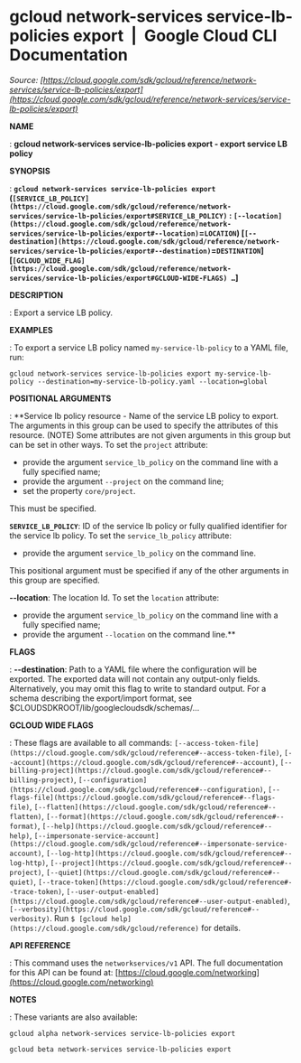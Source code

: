 # gcloud network-services service-lb-policies export  |  Google Cloud CLI Documentation

*Source: [https://cloud.google.com/sdk/gcloud/reference/network-services/service-lb-policies/export](https://cloud.google.com/sdk/gcloud/reference/network-services/service-lb-policies/export)*

**NAME**

: **gcloud network-services service-lb-policies export - export service LB policy**

**SYNOPSIS**

: **`gcloud network-services service-lb-policies export` (`[SERVICE_LB_POLICY](https://cloud.google.com/sdk/gcloud/reference/network-services/service-lb-policies/export#SERVICE_LB_POLICY)` : `[--location](https://cloud.google.com/sdk/gcloud/reference/network-services/service-lb-policies/export#--location)`=`LOCATION`) [`[--destination](https://cloud.google.com/sdk/gcloud/reference/network-services/service-lb-policies/export#--destination)`=`DESTINATION`] [`[GCLOUD_WIDE_FLAG](https://cloud.google.com/sdk/gcloud/reference/network-services/service-lb-policies/export#GCLOUD-WIDE-FLAGS) …`]**

**DESCRIPTION**

: Export a service LB policy.

**EXAMPLES**

: To export a service LB policy named `my-service-lb-policy` to a YAML
file, run:

```
gcloud network-services service-lb-policies export my-service-lb-policy --destination=my-service-lb-policy.yaml --location=global
```

**POSITIONAL ARGUMENTS**

: **Service lb policy resource - Name of the service LB policy to export. The
arguments in this group can be used to specify the attributes of this resource.
(NOTE) Some attributes are not given arguments in this group but can be set in
other ways.
To set the `project` attribute:

- provide the argument `service_lb_policy` on the command line with a
fully specified name;
- provide the argument `--project` on the command line;
- set the property `core/project`.

This must be specified.

**`SERVICE_LB_POLICY`**:
ID of the service lb policy or fully qualified identifier for the service lb
policy.
To set the `service_lb_policy` attribute:

- provide the argument `service_lb_policy` on the command line.

This positional argument must be specified if any of the other arguments in this
group are specified.

**--location**:
The location Id.
To set the `location` attribute:

- provide the argument `service_lb_policy` on the command line with a
fully specified name;
- provide the argument `--location` on the command line.**

**FLAGS**

: **--destination**:
Path to a YAML file where the configuration will be exported. The exported data
will not contain any output-only fields. Alternatively, you may omit this flag
to write to standard output. For a schema describing the export/import format,
see $CLOUDSDKROOT/lib/googlecloudsdk/schemas/…

**GCLOUD WIDE FLAGS**

: These flags are available to all commands: `[--access-token-file](https://cloud.google.com/sdk/gcloud/reference#--access-token-file)`,
`[--account](https://cloud.google.com/sdk/gcloud/reference#--account)`, `[--billing-project](https://cloud.google.com/sdk/gcloud/reference#--billing-project)`,
`[--configuration](https://cloud.google.com/sdk/gcloud/reference#--configuration)`,
`[--flags-file](https://cloud.google.com/sdk/gcloud/reference#--flags-file)`,
`[--flatten](https://cloud.google.com/sdk/gcloud/reference#--flatten)`, `[--format](https://cloud.google.com/sdk/gcloud/reference#--format)`, `[--help](https://cloud.google.com/sdk/gcloud/reference#--help)`, `[--impersonate-service-account](https://cloud.google.com/sdk/gcloud/reference#--impersonate-service-account)`,
`[--log-http](https://cloud.google.com/sdk/gcloud/reference#--log-http)`,
`[--project](https://cloud.google.com/sdk/gcloud/reference#--project)`, `[--quiet](https://cloud.google.com/sdk/gcloud/reference#--quiet)`, `[--trace-token](https://cloud.google.com/sdk/gcloud/reference#--trace-token)`, `[--user-output-enabled](https://cloud.google.com/sdk/gcloud/reference#--user-output-enabled)`,
`[--verbosity](https://cloud.google.com/sdk/gcloud/reference#--verbosity)`.
Run `$ [gcloud help](https://cloud.google.com/sdk/gcloud/reference)` for details.

**API REFERENCE**

: This command uses the `networkservices/v1` API. The full
documentation for this API can be found at: [https://cloud.google.com/networking](https://cloud.google.com/networking)

**NOTES**

: These variants are also available:

```
gcloud alpha network-services service-lb-policies export
```

```
gcloud beta network-services service-lb-policies export
```